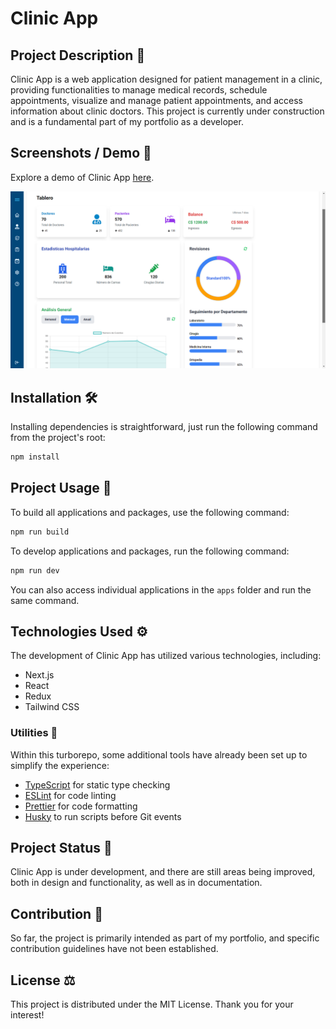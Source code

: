 # Clinic App

## Project Description 🏥

Clinic App is a web application designed for patient management in a clinic, providing functionalities to manage medical records, schedule appointments, visualize and manage patient appointments, and access information about clinic doctors. This project is currently under construction and is a fundamental part of my portfolio as a developer.

## Screenshots / Demo 📸

Explore a demo of Clinic App [here](https://medical-web-app.vercel.app).

![Screenshots](public/01.png)

## Installation 🛠️

Installing dependencies is straightforward, just run the following command from the project's root:

```bash
npm install
```

## Project Usage 🚀

To build all applications and packages, use the following command:

```bash
npm run build
```

To develop applications and packages, run the following command:

```bash
npm run dev
```

You can also access individual applications in the `apps` folder and run the same command.

## Technologies Used ⚙️

The development of Clinic App has utilized various technologies, including:

- Next.js
- React
- Redux
- Tailwind CSS

### Utilities 🧰

Within this turborepo, some additional tools have already been set up to simplify the experience:

- [TypeScript](https://www.typescriptlang.org/) for static type checking
- [ESLint](https://eslint.org/) for code linting
- [Prettier](https://prettier.io) for code formatting
- [Husky](https://github.com/typicode/husky) to run scripts before Git events

## Project Status 🚧

Clinic App is under development, and there are still areas being improved, both in design and functionality, as well as in documentation.

## Contribution 🤝

So far, the project is primarily intended as part of my portfolio, and specific contribution guidelines have not been established.

## License ⚖️

This project is distributed under the MIT License. Thank you for your interest!
